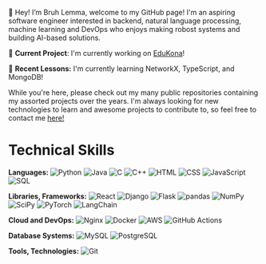 👋 Hey! I’m Bruh Lemma, welcome to my GitHub page! I'm an aspiring software engineer interested in backend, natural language processing, machine learning and DevOps who enjoys making robost systems and building AI-based solutions.

🔧 **Current Project**: I'm currently working on [EduKona](https://edukona.com/)!

🌱 **Recent Lessons:** I'm currently learning NetworkX, TypeScript, and MongoDB!

While you're here, please check out my many public repositories containing my assorted projects over the years. I'm always looking for new technologies to learn and awesome projects to contribute to, so feel free to contact me [here!](mailto:bruh.yadecha@gmail.com)

# Technical Skills
**Languages:** 
![Python](https://img.shields.io/badge/Python-3776AB?style=flat&logo=python&logoColor=white) 
![Java](https://img.shields.io/badge/Java-007396?style=flat&logo=java&logoColor=white)
![C](https://img.shields.io/badge/C-00599C?style=flat&logo=c&logoColor=white)
![C++](https://img.shields.io/badge/C%2B%2B-00599C?style=flat&logo=c%2B%2B&logoColor=white) 
![HTML](https://img.shields.io/badge/HTML-E34F26?style=flat&logo=html5&logoColor=white) 
![CSS](https://img.shields.io/badge/CSS-1572B6?style=flat&logo=css3&logoColor=white)
![JavaScript](https://img.shields.io/badge/JavaScript-F7DF1C?style=flat&logo=javascript&logoColor=black)
![SQL](https://img.shields.io/badge/SQL-CC2927?style=flat&logo=microsoft-sql-server&logoColor=white)

**Libraries, Frameworks:** 
![React](https://img.shields.io/badge/React-61DAFB?style=flat&logo=react&logoColor=black)
![Django](https://img.shields.io/badge/Django-092E20?style=flat&logo=django&logoColor=white)
![Flask](https://img.shields.io/badge/Flask-000000?style=flat&logo=flask&logoColor=white)
![pandas](https://img.shields.io/badge/pandas-150458?style=flat&logo=pandas&logoColor=white)
![NumPy](https://img.shields.io/badge/NumPy-013243?style=flat&logo=numpy&logoColor=white)
![SciPy](https://img.shields.io/badge/SciPy-8CAAE6?style=flat&logo=scipy&logoColor=white)
![PyTorch](https://img.shields.io/badge/PyTorch-EE4C2C?style=flat&logo=pytorch&logoColor=white)
![LangChain](https://img.shields.io/badge/LangChain-000000?style=flat&logoColor=white)

**Cloud and DevOps:**
![Nginx](https://img.shields.io/badge/Nginx-009639?style=flat&logo=nginx&logoColor=white)
![Docker](https://img.shields.io/badge/Docker-2496ED?style=flat&logo=docker&logoColor=white)
![AWS](https://img.shields.io/badge/AWS-232F3E?style=flat&logo=amazonaws&logoColor=white)
![GitHub Actions](https://img.shields.io/badge/GitHub%20Actions-2088FF?style=flat&logo=githubactions&logoColor=white)


**Database Systems:**
![MySQL](https://img.shields.io/badge/MySQL-4479A1?style=flat&logo=mysql&logoColor=white)
![PostgreSQL](https://img.shields.io/badge/PostgreSQL-336791?style=flat&logo=postgresql&logoColor=white)

**Tools, Technologies:** 
![Git](https://img.shields.io/badge/Git-F05032?style=flat&logo=git&logoColor=white)

